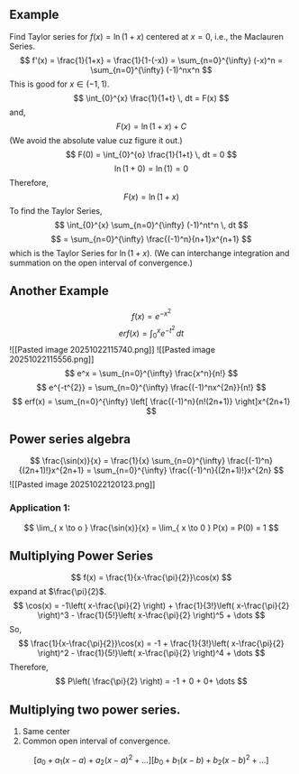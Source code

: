 ## Example

Find Taylor series for $f(x) = \ln(1+x)$ centered at $x=0$, i.e., the Maclauren Series.
$$
f'(x) = \frac{1}{1+x} = \frac{1}{1-(-x)} = \sum_{n=0}^{\infty} (-x)^n = \sum_{n=0}^{\infty} (-1)^nx^n
$$
This is good for $x \in (-1,1)$.
$$
\int_{0}^{x} \frac{1}{1+t} \, dt = F(x) 
$$
and,
$$
F(x) = \ln(1+x) + C
$$
(We avoid the absolute value cuz figure it out.)
$$
F(0) = \int_{0}^{o} \frac{1}{1+t} \, dt  = 0
$$
$$
\ln(1 + 0) = \ln(1) = 0
$$
Therefore,
$$
F(x) = \ln(1+x)
$$
To find the Taylor Series,
$$
\int_{0}^{x} \sum_{n=0}^{\infty} (-1)^nt^n \, dt 
$$
$$
= \sum_{n=0}^{\infty} \frac{(-1)^n}{n+1}x^{n+1}
$$
which is the Taylor Series for $\ln(1+x)$. (We can interchange integration and summation on the open interval of convergence.)

## Another Example

$$
f(x) = e^{-x^2}
$$
$$
erf(x) = \int_{0}^{x} e^{-t^{2}} \, dt 
$$
![[Pasted image 20251022115740.png]]
![[Pasted image 20251022115556.png]]
$$
e^x = \sum_{n=0}^{\infty} \frac{x^n}{n!}
$$
$$
e^{-t^{2}} = \sum_{n=0}^{\infty} \frac{(-1)^nx^{2n}}{n!}
$$
$$
erf(x) = \sum_{n=0}^{\infty}  \left[ \frac{(-1)^n}{n!(2n+1)} \right]x^{2n+1}
$$
## Power series algebra

$$
\frac{\sin(x)}{x} = \frac{1}{x} \sum_{n=0}^{\infty} \frac{(-1)^n}{(2n+1)!}x^{2n+1} = \sum_{n=0}^{\infty} \frac{(-1)^n}{(2n+1)!}x^{2n}
$$
![[Pasted image 20251022120123.png]]
### Application 1:

$$
\lim_{ x \to o } \frac{\sin(x)}{x} = \lim_{ x \to 0 } P(x) = P(0) = 1
$$
## Multiplying Power Series
$$
f(x) = \frac{1}{x-\frac{\pi}{2}}\cos(x)
$$
expand at $\frac{\pi}{2}$.
$$
\cos(x) = -1\left( x-\frac{\pi}{2} \right) + \frac{1}{3!}\left( x-\frac{\pi}{2} \right)^3 - \frac{1}{5!}\left( x-\frac{\pi}{2} \right)^5 + \dots
$$
So,
$$
\frac{1}{x-\frac{\pi}{2}}\cos(x) = -1 + \frac{1}{3!}\left( x-\frac{\pi}{2} \right)^2 - \frac{1}{5!}\left( x-\frac{\pi}{2} \right)^4 + \dots
$$
Therefore,
$$
P\left( \frac{\pi}{2} \right) = -1 + 0 + 0+ \dots
$$
## Multiplying two power series.
1. Same center
2. Common open interval of convergence.

$$
[a_{0}+a_{1}(x-a) +a_{2}(x-a)^{2}+\dots][b_{0} + b_{1}(x-b) + b_{2}(x-b)^2 + \dots]
$$

